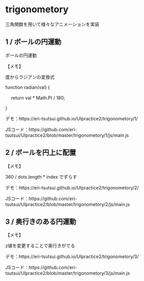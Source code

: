 <h1>trigonometory</h1>
三角関数を用いて様々なアニメーションを実装

<h2>1 / ボールの円運動</h2>
<p>ボールの円運動</p>
<p>【メモ】</p>
<p>度からラジアンの変換式</p>
<p>function radian(val) {</p>
<p> 　 return val * Math.PI / 180;</p>
<p>}</p>

<p>デモ：https://eri-tsutsui.github.io/UIpractice2/trigonometory/1/</p>
<p>JSコード：https://github.com/eri-tsutsui/UIpractice2/blob/master/trigonometory/1/js/main.js</p>

<h2>2 / ボールを円上に配置</h2>
<p>【メモ】</p>
<p>360 / dots.length * index でずらす</p>

<p>デモ：https://eri-tsutsui.github.io/UIpractice2/trigonometory/2/</p>
<p>JSコード：https://github.com/eri-tsutsui/UIpractice2/blob/master/trigonometory/2/js/main.js</p>


<h2>3 / 奥行きのある円運動</h2>
<p>【メモ】</p>
<p>z値を変更することで奥行きがでる</p>
<p>デモ：https://eri-tsutsui.github.io/UIpractice2/trigonometory/3/</p>
<p>JSコード：https://github.com/eri-tsutsui/UIpractice2/blob/master/trigonometory/3/js/main.js</p>

